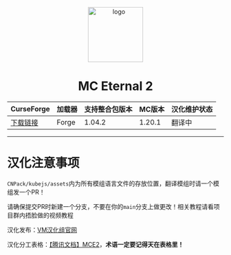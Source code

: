 <div align="center">
   <img height="128px" width="128px" alt="logo" src="https://media.forgecdn.net/avatars/thumbnails/1308/987/256/256/638851054504952281.png"/> 
   <h1>MC Eternal 2</h1>
</div>

| CurseForge                                                             | 加载器 | 支持整合包版本 | MC版本 | 汉化维护状态 |
| :--------------------------------------------------------------------- | :----- | :------------- | :----- | :----------- |
| [下载链接](https://www.curseforge.com/minecraft/modpacks/mc-eternal-2) | Forge  | 1.04.2         | 1.20.1 | 翻译中       |

---

# 汉化注意事项

`CNPack/kubejs/assets`内为所有模组语言文件的存放位置，翻译模组时请一个模组发一个PR！

请确保提交PR时新建一个分支，不要在你的`main`分支上做更改！相关教程请看项目群内捂脸做的视频教程

汉化发布：[VM汉化组官网](https://vmct-cn.top/modpacks/mce2)

汉化分工表格：[【腾讯文档】MCE2](https://docs.qq.com/sheet/DU1ZRQWhRWVRhcHVo?tab=BB08J2)，**术语一定要记得天在表格里！**
